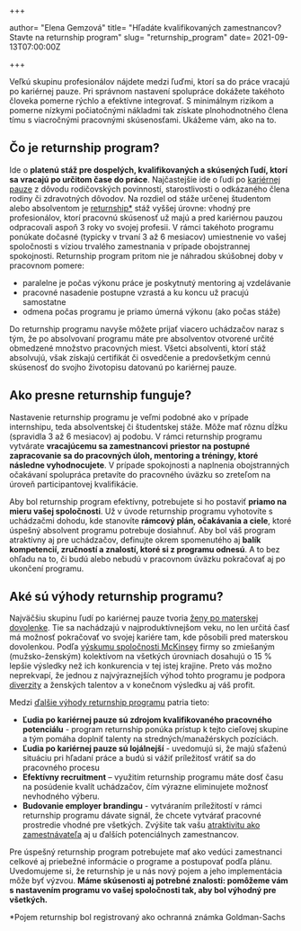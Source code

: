 +++

author= "Elena Gemzová"
title= "Hľadáte kvalifikovaných zamestnancov? Stavte na returnship program"
slug= "returnship_program"
date= 2021-09-13T07:00:00Z

+++

Veľkú skupinu profesionálov nájdete medzi ľuďmi, ktorí sa do práce vracajú po kariérnej pauze. Pri správnom nastavení spolupráce dokážete takéhoto človeka pomerne rýchlo  a efektívne integrovať. S minimálnym rizikom a pomerne nízkymi počiatočnými nákladmi tak získate plnohodnotného člena tímu s viacročnými pracovnými skúsenosťami. Ukážeme vám, ako na to.

## Čo je returnship program?

Ide o **platenú stáž pre dospelých, kvalifikovaných a skúsených ľudí, ktorí sa vracajú po určitom čase do práce**. Najčastejšie ide o ľudí po [kariérnej pauze](https://blog.profesia.sk/ako-vysvetlit-kariernu-pauzu/) z dôvodu rodičovských povinností, starostlivosti o odkázaného člena rodiny či zdravotných dôvodov. 
Na rozdiel od stáže určenej študentom alebo absolventom je [returnship*](https://www.goldmansachs.com/careers/professionals/returnship/index.html) stáž vyššej úrovne: vhodný pre profesionálov, ktorí pracovnú skúsenosť už majú a pred kariérnou pauzou odpracovali aspoň 3 roky vo svojej profesii. V rámci takéhoto programu ponúkate dočasné (typicky v trvaní 3 až 6 mesiacov) umiestnenie vo vašej spoločnosti s víziou trvalého zamestnania v prípade obojstrannej spokojnosti. 
Returnship program pritom nie je náhradou skúšobnej doby v pracovnom pomere:
- paralelne je počas výkonu práce je poskytnutý mentoring aj vzdelávanie
- pracovné nasadenie postupne vzrastá a ku koncu už pracujú samostatne
- odmena počas programu je priamo úmerná výkonu (ako počas stáže)

Do returnship programu navyše môžete prijať viacero uchádzačov naraz s tým, že po absolvovaní programu máte pre absolventov otvorené určité obmedzené množstvo pracovných miest. Všetci absolventi, ktorí stáž absolvujú, však získajú certifikát či osvedčenie a predovšetkým cennú skúsenosť do svojho životopisu datovanú po kariérnej pauze.



## Ako presne returnship funguje?

Nastavenie returnship programu je veľmi podobné ako v prípade internshipu, teda absolventskej či študentskej stáže. Môže mať rôznu dĺžku (spravidla 3 až 6 mesiacov) aj podobu. V rámci returnship programu vytvárate **vracajúcemu sa zamestnancovi priestor na postupné zapracovanie sa do pracovných úloh, mentoring a tréningy, ktoré následne vyhodnocujete**. V prípade spokojnosti a naplnenia obojstranných očakávaní spolupráca pretavíte do pracovného úväzku so zreteľom na úroveň participantovej kvalifikácie. 

Aby bol returnship program efektívny, potrebujete si ho postaviť **priamo na mieru vašej spoločnosti**. Už v úvode returnship programu vyhotovíte s uchádzačmi dohodu, kde stanovíte **rámcový plán, očakávania a ciele**, ktoré úspešný absolvent programu potrebuje dosiahnuť. Aby bol váš program atraktívny aj pre uchádzačov, definujte okrem spomenutého aj **balík kompetencií, zručností a znalostí, ktoré si z programu odnesú**. A to bez ohľadu na to, či budú alebo nebudú v pracovnom úväzku pokračovať aj po ukončení programu.  

## Aké sú výhody returnship programu?

Najväčšiu skupinu ľudí po kariérnej pauze tvoria [ženy po materskej dovolenke](https://www.forbes.sk/zlepsit-podmienky-pre-pracujucich-rodicov-sa-oplati-flexibilita-je-viac-ako-peniaze/). Tie sa nachádzajú v najproduktívnejšom veku, no len určitá časť má možnosť pokračovať vo svojej kariére tam, kde pôsobili pred materskou dovolenkou. Podľa [výskumu spoločnosti McKinsey](https://www.mckinsey.com/business-functions/organization/our-insights/why-diversity-matters) firmy so zmiešaným (mužsko-ženským) kolektívom na všetkých úrovniach dosahujú o 15 % lepšie výsledky než ich konkurencia v tej istej krajine. Preto vás možno neprekvapí, že jednou z najvýraznejších výhod tohto programu je podpora [diverzity](https://www.pracujucemamy.sk/blog/preco-je-firemna-diverzita-viac-nez-moda/) a ženských talentov a v konečnom výsledku aj váš profit. 

Medzi [ďalšie výhody returnship programu](https://www.pageexecutive.com/advice/diversity-inclusion/what-are-returnships-and-how-can-they-benefit-businesses) patria tieto:

- **Ľudia po kariérnej pauze sú zdrojom kvalifikovaného pracovného potenciálu** - program returnship ponúka prístup k tejto cieľovej skupine a tým pomáha doplniť talenty na stredných/manažérskych pozíciách.
- **Ľudia po kariérnej pauze sú lojálnejší** - uvedomujú si, že majú sťaženú situáciu pri hľadaní práce a budú si vážiť príležitosť vrátiť sa do pracovného procesu
- **Efektívny recruitment** – využitím returnship programu máte dosť času na posúdenie kvalít uchádzačov, čím výrazne eliminujete možnosť nevhodného výberu.
- **Budovanie employer brandingu** - vytváraním príležitostí v rámci  returnship programu dávate signál, že chcete vytvárať pracovné prostredie vhodné pre všetkých. Zvýšite tak vašu [atraktivitu ako zamestnávateľa](https://www.nadaciapontis.sk/novinky/employer-branding-ako-vybudovat-doveryhodnu-znacku-v-ociach-zamestnancov/) aj u ďalších potenciálnych zamestnancov.

Pre úspešný returnship program potrebujete mať ako vedúci zamestnanci celkové aj priebežné informácie o programe a postupovať podľa plánu. Uvedomujeme si, že returnship je u nás nový pojem a jeho implementácia môže byť výzvou. **Máme skúsenosti aj potrebné znalosti: pomôžeme vám s nastavením programu vo vašej spoločnosti tak, aby bol výhodný pre všetkých.**




*Pojem returnship bol registrovaný ako ochranná známka Goldman-Sachs
